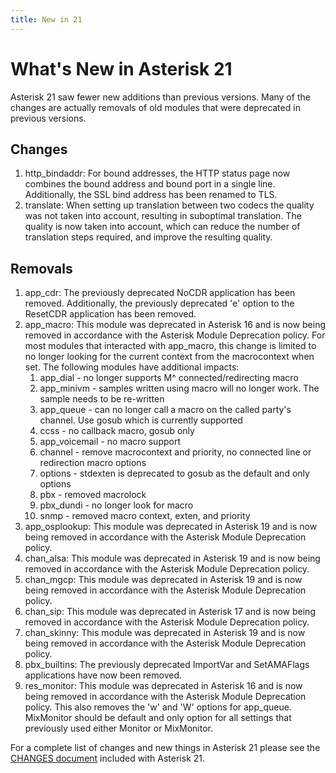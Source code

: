 ```yaml
---
title: New in 21
---
```


# What's New in Asterisk 21

Asterisk 21 saw fewer new additions than previous versions. Many of the changes are actually removals of old modules that were deprecated in previous versions.

## Changes

1. http_bindaddr: For bound addresses, the HTTP status page now combines the bound address and bound port in a single line. Additionally, the SSL bind address has been renamed to TLS.
2. translate: When setting up translation between two codecs the quality was not taken into account, resulting in suboptimal translation. The quality is now taken into account, which can reduce the number of translation steps required, and improve the resulting quality.

## Removals

1. app_cdr: The previously deprecated NoCDR application has been removed. Additionally, the previously deprecated 'e' option to the ResetCDR application has been removed.
2. app_macro: This module was deprecated in Asterisk 16 and is now being removed in accordance with the Asterisk Module Deprecation policy. For most modules that interacted with app_macro, this change is limited to no longer looking for the current context from the macrocontext when set. The following modules have additional impacts:
    1. app_dial - no longer supports M^ connected/redirecting macro
    2. app_minivm - samples written using macro will no longer work. The sample needs to be re-written
    3. app_queue - can no longer call a macro on the called party's channel.  Use gosub which is currently supported
    4. ccss - no callback macro, gosub only
    5. app_voicemail - no macro support
    6. channel  - remove macrocontext and priority, no connected line or redirection macro options
    7. options - stdexten is deprecated to gosub as the default and only options
    8. pbx - removed macrolock
    9. pbx_dundi - no longer look for macro
    10. snmp - removed macro context, exten, and priority
3. app_osplookup: This module was deprecated in Asterisk 19 and is now being removed in accordance with the Asterisk Module Deprecation policy.
4. chan_alsa: This module was deprecated in Asterisk 19 and is now being removed in accordance with the Asterisk Module Deprecation policy.
5. chan_mgcp: This module was deprecated in Asterisk 19 and is now being removed in accordance with the Asterisk Module Deprecation policy.
6. chan_sip: This module was deprecated in Asterisk 17 and is now being removed in accordance with the Asterisk Module Deprecation policy.
7. chan_skinny: This module was deprecated in Asterisk 19 and is now being removed in accordance with the Asterisk Module Deprecation policy.
8. pbx_builtins: The previously deprecated ImportVar and SetAMAFlags applications have now been removed.
9. res_monitor: This module was deprecated in Asterisk 16 and is now being removed in accordance with the Asterisk Module Deprecation policy. This also removes the 'w' and 'W' options for app_queue. MixMonitor should be default and only option for all settings that previously used either Monitor or MixMonitor.


For a complete list of changes and new things in Asterisk 21 please see the [CHANGES document](https://raw.githubusercontent.com/asterisk/asterisk/21/CHANGES) included with Asterisk 21.
